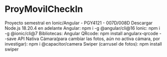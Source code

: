 # ProyMovilCheckIn
Proyecto semestral en Ionic/Angular - PGY4121 - 007D/008D
Descargar Node.js 18.20.4 en adelante
Angular: npm i -g @angular/cli@16
Ionic: npm i -g @ionic/cli@7
Bibliotecas:
Angular QRcode: npm install angularx-qrcode --save
API Nativa Cámara(para cambiar las fotos, aún no activa cámara, por investigar): npm i @capacitor/camera
Swiper (carrusel de fotos): npm install swiper
